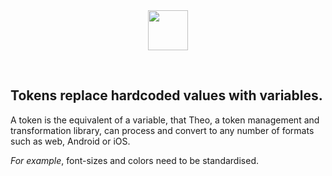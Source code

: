 <center>
  <img src="icons/ds_nomenclature/token.svg" width="64px" />
</center>

&nbsp;

## Tokens replace hardcoded values with variables.

A token is the equivalent of a variable, that Theo, a token management and 
transformation library, can process and convert to any number of formats such as 
web, Android or iOS.

_For example_, font-sizes and colors need to be standardised.
